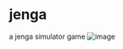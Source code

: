 # jenga
a jenga simulator game
![image](https://github.com/user-attachments/assets/e49ee861-d00e-4501-9008-1b2e4519d6a0)
